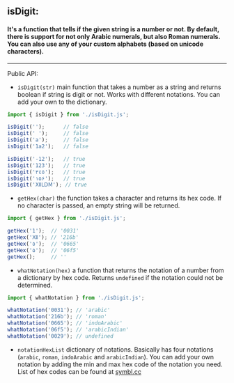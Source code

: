 ## isDigit:

#### It's a function that tells if the given string is a number or not. By default, there is support for not only Arabic numerals, but also Roman numerals. You can also use any of your custom alphabets (based on unicode characters).

***


Public API:

- `isDigit(str)` main function that takes a number as a string and returns boolean if string is digit or not. Works with different notations. You can add your own to the dictionary.

```js
import { isDigit } from './isDigit.js';

isDigit('');      // false
isDigit(' ');     // false
isDigit('a');     // false
isDigit('1a2');   // false

isDigit('-12');   // true
isDigit('123');   // true
isDigit('٣٤٥');   // true
isDigit('۱۵۶');   // true
isDigit('ⅫⅬⅮⅯ'); // true
```

- `getHex(char)` the function takes a character and returns its hex code. If no character is passed, an empty string will be returned.

```js
import { getHex } from './isDigit.js';

getHex('1');  // '0031'
getHex('Ⅻ'); // '216b'
getHex('٥');  // '0665'
getHex('۵');  // '06f5'
getHex();     // ''
```

- `whatNotation(hex)` a function that returns the notation of a number from a dictionary by hex code. Returns `undefined` if the notation could not be determined.

```js
import { whatNotation } from './isDigit.js';

whatNotation('0031'); // 'arabic'
whatNotation('216b'); // 'roman'
whatNotation('0665'); // 'indoArabic'
whatNotation('06f5'); // 'arabicIndian'
whatNotation('0029'); // undefined
```

- `notationHexList` dictionary of notations. Basically has four notations (`arabic`, `roman`, `indoArabic` and `arabicIndian`). You can add your own notation by adding the min and max hex code of the notation you need. List of hex codes can be found at [symbl.cc](https://symbl.cc/ru/unicode/blocks/)
